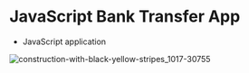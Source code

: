 # JavaScript Bank Transfer App
- JavaScript application 

![construction-with-black-yellow-stripes_1017-30755](https://user-images.githubusercontent.com/112868012/196934782-a4e6d6ab-9d56-4f5d-aab4-b0280af9e840.jpg)
